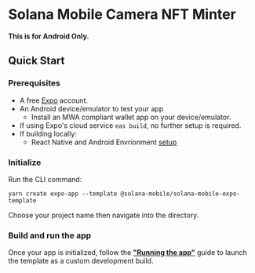 
# Solana Mobile Camera NFT Minter


**This is for Android Only.**



## Quick Start

### Prerequisites

- A free [Expo](https://expo.dev/) account.
- An Android device/emulator to test your app
  - Install an MWA compliant wallet app on your device/emulator.
- If using Expo's cloud service `eas build`, no further setup is required.
- If building locally:
  - React Native and Android Envrionment [setup](https://docs.solanamobile.com/getting-started/development-setup)

### Initialize

Run the CLI command:

```
yarn create expo-app --template @solana-mobile/solana-mobile-expo-template
```

Choose your project name then navigate into the directory.

### Build and run the app

Once your app is initialized, follow the **["Running the app"](https://docs.solanamobile.com/react-native/expo#running-the-app)** guide to launch the template as a custom development build.
